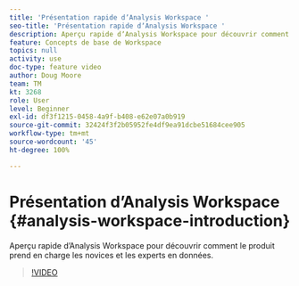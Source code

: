 ```yaml
---
title: 'Présentation rapide dʼAnalysis Workspace '
seo-title: 'Présentation rapide dʼAnalysis Workspace '
description: Aperçu rapide dʼAnalysis Workspace pour découvrir comment le produit prend en charge les novices et les experts en données.
feature: Concepts de base de Workspace
topics: null
activity: use
doc-type: feature video
author: Doug Moore
team: TM
kt: 3268
role: User
level: Beginner
exl-id: df3f1215-0458-4a9f-b408-e62e07a0b919
source-git-commit: 32424f3f2b05952fe4df9ea91dcbe51684cee905
workflow-type: tm+mt
source-wordcount: '45'
ht-degree: 100%

---
```


# Présentation d’Analysis Workspace {#analysis-workspace-introduction}

Aperçu rapide dʼAnalysis Workspace pour découvrir comment le produit prend en charge les novices et les experts en données.

>[!VIDEO](https://video.tv.adobe.com/v/28165/?quality=12)

